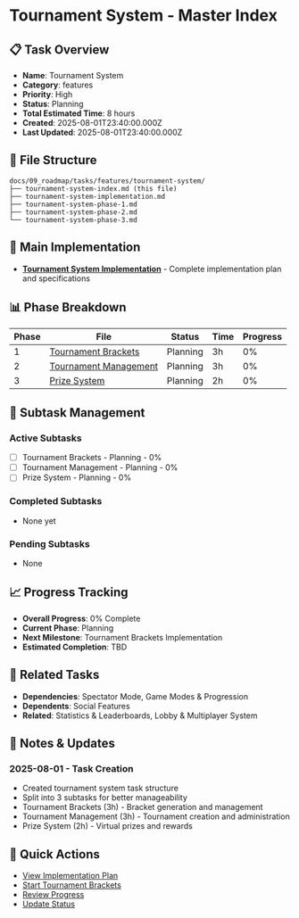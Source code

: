 # Tournament System - Master Index

## 📋 Task Overview
- **Name**: Tournament System
- **Category**: features
- **Priority**: High
- **Status**: Planning
- **Total Estimated Time**: 8 hours
- **Created**: 2025-08-01T23:40:00.000Z
- **Last Updated**: 2025-08-01T23:40:00.000Z

## 📁 File Structure
```
docs/09_roadmap/tasks/features/tournament-system/
├── tournament-system-index.md (this file)
├── tournament-system-implementation.md
├── tournament-system-phase-1.md
├── tournament-system-phase-2.md
└── tournament-system-phase-3.md
```

## 🎯 Main Implementation
- **[Tournament System Implementation](./tournament-system-implementation.md)** - Complete implementation plan and specifications

## 📊 Phase Breakdown
| Phase | File | Status | Time | Progress |
|-------|------|--------|------|----------|
| 1 | [Tournament Brackets](./tournament-system-phase-1.md) | Planning | 3h | 0% |
| 2 | [Tournament Management](./tournament-system-phase-2.md) | Planning | 3h | 0% |
| 3 | [Prize System](./tournament-system-phase-3.md) | Planning | 2h | 0% |

## 🔄 Subtask Management
### Active Subtasks
- [ ] Tournament Brackets - Planning - 0%
- [ ] Tournament Management - Planning - 0%
- [ ] Prize System - Planning - 0%

### Completed Subtasks
- None yet

### Pending Subtasks
- None

## 📈 Progress Tracking
- **Overall Progress**: 0% Complete
- **Current Phase**: Planning
- **Next Milestone**: Tournament Brackets Implementation
- **Estimated Completion**: TBD

## 🔗 Related Tasks
- **Dependencies**: Spectator Mode, Game Modes & Progression
- **Dependents**: Social Features
- **Related**: Statistics & Leaderboards, Lobby & Multiplayer System

## 📝 Notes & Updates
### 2025-08-01 - Task Creation
- Created tournament system task structure
- Split into 3 subtasks for better manageability
- Tournament Brackets (3h) - Bracket generation and management
- Tournament Management (3h) - Tournament creation and administration
- Prize System (2h) - Virtual prizes and rewards

## 🚀 Quick Actions
- [View Implementation Plan](./tournament-system-implementation.md)
- [Start Tournament Brackets](./tournament-system-phase-1.md)
- [Review Progress](#progress-tracking)
- [Update Status](#notes--updates) 